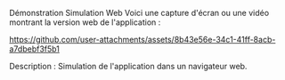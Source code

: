 Démonstration
Simulation Web
Voici une capture d'écran ou une vidéo montrant la version web de l'application :


https://github.com/user-attachments/assets/8b43e56e-34c1-41ff-8acb-a7dbebf3f5b1



Description : Simulation de l'application dans un navigateur web.



